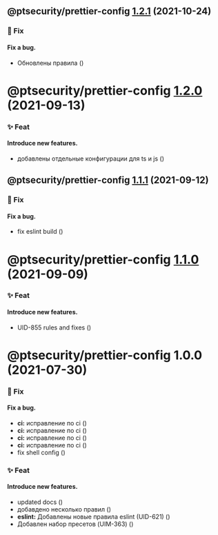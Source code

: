 ## @ptsecurity/prettier-config [1.2.1](https://gitlab.ptsecurity.com/ui/core/pt-code-style/compare/@ptsecurity/prettier-config@1.2.0...@ptsecurity/prettier-config@1.2.1) (2021-10-24)


### 🐛  Fix
#### Fix a bug.

* Обновлены правила ([](https://gitlab.ptsecurity.com/ui/core/pt-code-style/commit/2289653))

# @ptsecurity/prettier-config [1.2.0](https://gitlab.ptsecurity.com/ui/core/pt-code-style/compare/@ptsecurity/prettier-config@1.1.1...@ptsecurity/prettier-config@1.2.0) (2021-09-13)


### ✨  Feat
#### Introduce new features.

* добавлены отдельные конфигурации для ts и js ([](https://gitlab.ptsecurity.com/ui/core/pt-code-style/commit/2bc9125))

## @ptsecurity/prettier-config [1.1.1](https://gitlab.ptsecurity.com/ui/core/pt-code-style/compare/@ptsecurity/prettier-config@1.1.0...@ptsecurity/prettier-config@1.1.1) (2021-09-12)


### 🐛  Fix
#### Fix a bug.

* fix eslint build ([](https://gitlab.ptsecurity.com/ui/core/pt-code-style/commit/1468529))

# @ptsecurity/prettier-config [1.1.0](https://gitlab.ptsecurity.com/ui/core/pt-code-style/compare/@ptsecurity/prettier-config@1.0.0...@ptsecurity/prettier-config@1.1.0) (2021-09-09)


### ✨  Feat
#### Introduce new features.

* UID-855 rules and fixes ([](https://gitlab.ptsecurity.com/ui/core/pt-code-style/commit/237b531))

# @ptsecurity/prettier-config 1.0.0 (2021-07-30)


### 🐛  Fix
#### Fix a bug.

* **ci:** исправление по ci ([](https://gitlab.ptsecurity.com/ui/core/pt-code-style/commit/6e5533a))
* **ci:** исправление по ci ([](https://gitlab.ptsecurity.com/ui/core/pt-code-style/commit/921c02b))
* **ci:** исправление по ci ([](https://gitlab.ptsecurity.com/ui/core/pt-code-style/commit/1714075))
* **ci:** исправление по ci ([](https://gitlab.ptsecurity.com/ui/core/pt-code-style/commit/92729f8))
* fix shell config ([](https://gitlab.ptsecurity.com/ui/core/pt-code-style/commit/8213876))


### ✨  Feat
#### Introduce new features.

* updated docs ([](https://gitlab.ptsecurity.com/ui/core/pt-code-style/commit/2852b7e))
* добавдено несколько правил ([](https://gitlab.ptsecurity.com/ui/core/pt-code-style/commit/bf0707a))
* **eslint:** Добавлены новые правила eslint (UID-621) ([](https://gitlab.ptsecurity.com/ui/core/pt-code-style/commit/ef22658))
* Добавлен набор пресетов (UIM-363) ([](https://gitlab.ptsecurity.com/ui/core/pt-code-style/commit/e4bb210))
